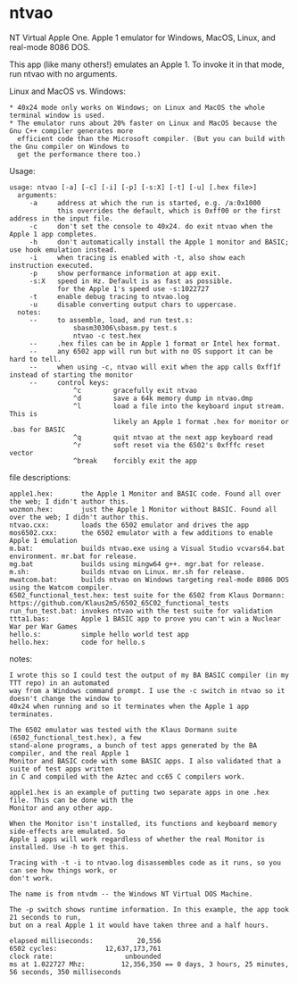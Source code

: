# ntvao
NT Virtual Apple One. Apple 1 emulator for Windows, MacOS, Linux, and real-mode 8086 DOS.

This app (like many others!) emulates an Apple 1. To invoke it in that mode, run ntvao with no arguments.

Linux and MacOS vs. Windows:

    * 40x24 mode only works on Windows; on Linux and MacOS the whole terminal window is used. 
    * The emulator runs about 20% faster on Linux and MacOS because the Gnu C++ compiler generates more
      efficient code than the Microsoft compiler. (But you can build with the Gnu compiler on Windows to
      get the performance there too.)

Usage:

    usage: ntvao [-a] [-c] [-i] [-p] [-s:X] [-t] [-u] [.hex file>]
      arguments:
         -a     address at which the run is started, e.g. /a:0x1000
                this overrides the default, which is 0xff00 or the first address in the input file.
         -c     don't set the console to 40x24. do exit ntvao when the Apple 1 app completes.
         -h     don't automatically install the Apple 1 monitor and BASIC; use hook emulation instead.
         -i     when tracing is enabled with -t, also show each instruction executed.
         -p     show performance information at app exit.
         -s:X   speed in Hz. Default is as fast as possible.
                for the Apple 1's speed use -s:1022727
         -t     enable debug tracing to ntvao.log
         -u     disable converting output chars to uppercase.
      notes:
         --     to assemble, load, and run test.s:
                    sbasm30306\sbasm.py test.s
                    ntvao -c test.hex
         --     .hex files can be in Apple 1 format or Intel hex format.
         --     any 6502 app will run but with no OS support it can be hard to tell.
         --     when using -c, ntvao will exit when the app calls 0xff1f instead of starting the monitor
         --     control keys:
                    ^c        gracefully exit ntvao
                    ^d        save a 64k memory dump in ntvao.dmp
                    ^l        load a file into the keyboard input stream. This is
                              likely an Apple 1 format .hex for monitor or .bas for BASIC
                    ^q        quit ntvao at the next app keyboard read
                    ^r        soft reset via the 6502's 0xfffc reset vector
                    ^break    forcibly exit the app
  
file descriptions:

    apple1.hex:       the Apple 1 Monitor and BASIC code. Found all over the web; I didn't author this.
    wozmon.hex:       just the Apple 1 Monitor without BASIC. Found all over the web; I didn't author this.
    ntvao.cxx:        loads the 6502 emulator and drives the app
    mos6502.cxx:      the 6502 emulator with a few additions to enable Apple 1 emulation
    m.bat:            builds ntvao.exe using a Visual Studio vcvars64.bat environment. mr.bat for release.
    mg.bat            builds using mingw64 g++. mgr.bat for release.
    m.sh:             builds ntvao on Linux. mr.sh for release.
    mwatcom.bat:      builds ntvao on Windows targeting real-mode 8086 DOS using the Watcom compiler.
    6502_functional_test.hex: test suite for the 6502 from Klaus Dormann: https://github.com/Klaus2m5/6502_65C02_functional_tests
    run_fun_test.bat: invokes ntvao with the test suite for validation
    ttta1.bas:        Apple 1 BASIC app to prove you can't win a Nuclear War per War Games
    hello.s:          simple hello world test app
    hello.hex:        code for hello.s

notes:
    
    I wrote this so I could test the output of my BA BASIC compiler (in my TTT repo) in an automated
    way from a Windows command prompt. I use the -c switch in ntvao so it doesn't change the window to 
    40x24 when running and so it terminates when the Apple 1 app terminates.
    
    The 6502 emulator was tested with the Klaus Dormann suite (6502_functional_test.hex), a few 
    stand-alone programs, a bunch of test apps generated by the BA compiler, and the real Apple 1 
    Monitor and BASIC code with some BASIC apps. I also validated that a suite of test apps written
    in C and compiled with the Aztec and cc65 C compilers work.
    
    apple1.hex is an example of putting two separate apps in one .hex file. This can be done with the 
    Monitor and any other app.
    
    When the Monitor isn't installed, its functions and keyboard memory side-effects are emulated. So 
    Apple 1 apps will work regardless of whether the real Monitor is installed. Use -h to get this.
    
    Tracing with -t -i to ntvao.log disassembles code as it runs, so you can see how things work, or 
    don't work.
    
    The name is from ntvdm -- the Windows NT Virtual DOS Machine.

    The -p switch shows runtime information. In this example, the app took 21 seconds to run, 
    but on a real Apple 1 it would have taken three and a half hours.
    
    elapsed milliseconds:           20,556
    6502 cycles:            12,637,173,761
    clock rate:                  unbounded
    ms at 1.022727 Mhz:         12,356,350 == 0 days, 3 hours, 25 minutes, 56 seconds, 350 milliseconds
 

